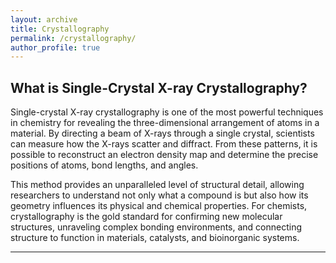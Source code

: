 ```yaml
---
layout: archive
title: Crystallography 
permalink: /crystallography/
author_profile: true
---
```


What is Single-Crystal X-ray Crystallography?
--------
Single-crystal X-ray crystallography is one of the most powerful techniques in chemistry for revealing the three-dimensional arrangement of atoms in a material. By directing a beam of X-rays through a single crystal, scientists can measure how the X-rays scatter and diffract. From these patterns, it is possible to reconstruct an electron density map and determine the precise positions of atoms, bond lengths, and angles.

This method provides an unparalleled level of structural detail, allowing researchers to understand not only what a compound is but also how its geometry influences its physical and chemical properties. For chemists, crystallography is the gold standard for confirming new molecular structures, unraveling complex bonding environments, and connecting structure to function in materials, catalysts, and bioinorganic systems.

-------

